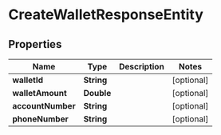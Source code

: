 

# CreateWalletResponseEntity


## Properties

| Name | Type | Description | Notes |
|------------ | ------------- | ------------- | -------------|
|**walletId** | **String** |  |  [optional] |
|**walletAmount** | **Double** |  |  [optional] |
|**accountNumber** | **String** |  |  [optional] |
|**phoneNumber** | **String** |  |  [optional] |



